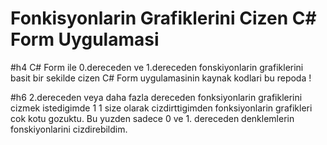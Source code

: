 # Fonkisyonlarin Grafiklerini Cizen C# Form Uygulamasi

#h4 C# Form ile 0.dereceden ve 1.dereceden fonskiyonlarin grafiklerini basit bir sekilde cizen C# Form uygulamasinin kaynak kodlari bu repoda !


#h6 2.dereceden veya daha fazla dereceden fonksiyonlarin grafiklerini cizmek istedigimde 1 1 size olarak cizdirttigimden fonksiyonlarin grafikleri cok kotu gozuktu. Bu yuzden sadece 0 ve 1. dereceden denklemlerin fonskiyonlarini cizdirebildim.

